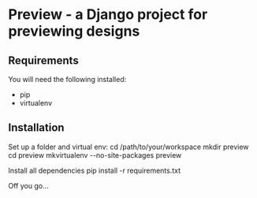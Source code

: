 # Preview - a Django project for previewing designs

## Requirements

You will need the following installed:
* pip
* virtualenv

## Installation

Set up a folder and virtual env:
    cd /path/to/your/workspace
	mkdir preview
	cd preview
	mkvirtualenv --no-site-packages preview
	
Install all dependencies
    pip install -r requirements.txt

Off you go...